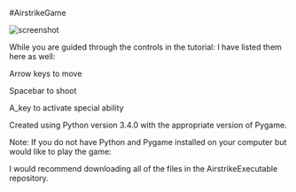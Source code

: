 #AirstrikeGame

![screenshot](https://raw.github.com/DanSehayek/AirstrikeGame/master/AirstrikeGameplay.png)

While you are guided through the controls in the tutorial: I have listed them here as well:

Arrow keys to move

Spacebar to shoot

A_key to activate special ability

Created using Python version 3.4.0 with the appropriate version of Pygame.

Note: If you do not have Python and Pygame installed on your computer but would like to play the game:

I would recommend downloading all of the files in the AirstrikeExecutable repository.
